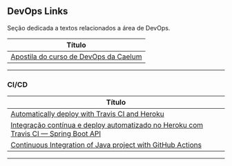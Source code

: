 ## DevOps Links

Seção dedicada a textos relacionados a área de DevOps.

| **Título** |
|---|
| [Apostila do curso de DevOps da Caelum] |
-----------

### CI/CD

| **Título**  |
|---|
|[Automatically deploy with Travis CI and Heroku]|
|[Integração contínua e deploy automatizado no Heroku com Travis CI — Spring Boot API]|
|[Continuous Integration of Java project with GitHub Actions]|
------------

[comment]: # (DevOps)
[Apostila do curso de DevOps da Caelum]: <https://github.com/caelum/apostila-devops>

[comment]: # (CI/CD)
[Automatically deploy with Travis CI and Heroku]: <https://medium.com/@felipeluizsoares/automatically-deploy-with-travis-ci-and-heroku-ddba1361647f>
[Integração contínua e deploy automatizado no Heroku com Travis CI — Spring Boot API
]: <https://medium.com/@vitor.alves/integra%C3%A7%C3%A3o-cont%C3%ADnua-e-deploy-automatizado-no-heroku-com-travis-ci-spring-boot-api-da96a32b93ab>
[Continuous Integration of Java project with GitHub Actions]: <https://medium.com/faun/continuous-integration-of-java-project-with-github-actions-7a8a0e8246ef>


